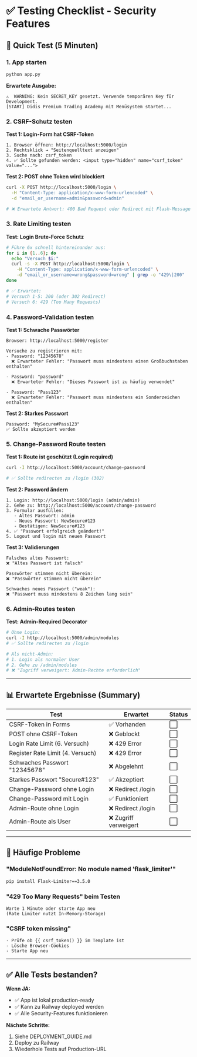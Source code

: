 # ✅ Testing Checklist - Security Features

## 🚀 Quick Test (5 Minuten)

### 1. App starten
```bash
python app.py
```
**Erwartete Ausgabe:**
```
⚠️  WARNING: Kein SECRET_KEY gesetzt. Verwende temporären Key für Development.
[START] Didis Premium Trading Academy mit Menüsystem startet...
```

### 2. CSRF-Schutz testen

**Test 1: Login-Form hat CSRF-Token**
```
1. Browser öffnen: http://localhost:5000/login
2. Rechtsklick → "Seitenquelltext anzeigen"
3. Suche nach: csrf_token
4. ✅ Sollte gefunden werden: <input type="hidden" name="csrf_token" value="...">
```

**Test 2: POST ohne Token wird blockiert**
```bash
curl -X POST http://localhost:5000/login \
  -H "Content-Type: application/x-www-form-urlencoded" \
  -d "email_or_username=admin&password=admin"

# ❌ Erwartete Antwort: 400 Bad Request oder Redirect mit Flash-Message
```

### 3. Rate Limiting testen

**Test: Login Brute-Force Schutz**
```bash
# Führe 6x schnell hintereinander aus:
for i in {1..6}; do
  echo "Versuch $i:"
  curl -s -X POST http://localhost:5000/login \
    -H "Content-Type: application/x-www-form-urlencoded" \
    -d "email_or_username=wrong&password=wrong" | grep -o "429\|200"
done

# ✅ Erwartet:
# Versuch 1-5: 200 (oder 302 Redirect)
# Versuch 6: 429 (Too Many Requests)
```

### 4. Password-Validation testen

**Test 1: Schwache Passwörter**
```
Browser: http://localhost:5000/register

Versuche zu registrieren mit:
- Password: "12345678"
  ❌ Erwarteter Fehler: "Passwort muss mindestens einen Großbuchstaben enthalten"

- Password: "password"
  ❌ Erwarteter Fehler: "Dieses Passwort ist zu häufig verwendet"

- Password: "Pass123"
  ❌ Erwarteter Fehler: "Passwort muss mindestens ein Sonderzeichen enthalten"
```

**Test 2: Starkes Passwort**
```
Password: "MySecure#Pass123"
✅ Sollte akzeptiert werden
```

### 5. Change-Password Route testen

**Test 1: Route ist geschützt (Login required)**
```bash
curl -I http://localhost:5000/account/change-password

# ✅ Sollte redirecten zu /login (302)
```

**Test 2: Password ändern**
```
1. Login: http://localhost:5000/login (admin/admin)
2. Gehe zu: http://localhost:5000/account/change-password
3. Formular ausfüllen:
   - Altes Passwort: admin
   - Neues Passwort: NewSecure#123
   - Bestätigen: NewSecure#123
4. ✅ "Passwort erfolgreich geändert!"
5. Logout und login mit neuem Passwort
```

**Test 3: Validierungen**
```
Falsches altes Passwort:
❌ "Altes Passwort ist falsch"

Passwörter stimmen nicht überein:
❌ "Passwörter stimmen nicht überein"

Schwaches neues Passwort ("weak"):
❌ "Passwort muss mindestens 8 Zeichen lang sein"
```

### 6. Admin-Routes testen

**Test: Admin-Required Decorator**
```bash
# Ohne Login:
curl -I http://localhost:5000/admin/modules
# ✅ Sollte redirecten zu /login

# Als nicht-Admin:
# 1. Login als normaler User
# 2. Gehe zu /admin/modules
# ❌ "Zugriff verweigert: Admin-Rechte erforderlich"
```

---

## 📊 Erwartete Ergebnisse (Summary)

| Test | Erwartet | Status |
|------|----------|--------|
| CSRF-Token in Forms | ✅ Vorhanden | ⬜ |
| POST ohne CSRF-Token | ❌ Geblockt | ⬜ |
| Login Rate Limit (6. Versuch) | ❌ 429 Error | ⬜ |
| Register Rate Limit (4. Versuch) | ❌ 429 Error | ⬜ |
| Schwaches Passwort "12345678" | ❌ Abgelehnt | ⬜ |
| Starkes Passwort "Secure#123" | ✅ Akzeptiert | ⬜ |
| Change-Password ohne Login | ❌ Redirect /login | ⬜ |
| Change-Password mit Login | ✅ Funktioniert | ⬜ |
| Admin-Route ohne Login | ❌ Redirect /login | ⬜ |
| Admin-Route als User | ❌ Zugriff verweigert | ⬜ |

---

## 🐛 Häufige Probleme

### "ModuleNotFoundError: No module named 'flask_limiter'"
```bash
pip install Flask-Limiter==3.5.0
```

### "429 Too Many Requests" beim Testen
```
Warte 1 Minute oder starte App neu
(Rate Limiter nutzt In-Memory-Storage)
```

### "CSRF token missing"
```
- Prüfe ob {{ csrf_token() }} im Template ist
- Lösche Browser-Cookies
- Starte App neu
```

---

## ✅ Alle Tests bestanden?

**Wenn JA:**
- ✅ App ist lokal production-ready
- ✅ Kann zu Railway deployed werden
- ✅ Alle Security-Features funktionieren

**Nächste Schritte:**
1. Siehe DEPLOYMENT_GUIDE.md
2. Deploy zu Railway
3. Wiederhole Tests auf Production-URL
